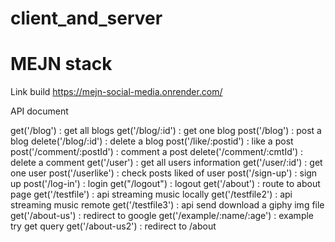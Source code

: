 # client_and_server
# MEJN stack
Link build
https://mejn-social-media.onrender.com/

API document


get('/blog')    :   get all blogs
get('/blog/:id')    :   get one blog
post('/blog')   :   post a blog
delete('/blog/:id') :   delete a blog
post('/like/:postid')   :   like a post
post('/comment/:postId')    :   comment a post
delete('/comment/:cmtId')   :   delete a comment
get('/user')    :   get all users information
get('/user/:id')    :   get one user
post('/userlike')   :   check posts liked of user
post('/sign-up')    :   sign up 
post('/log-in') :   login 
get("/logout")  :   logout
get('/about')   :   route to about page
get('/testfile')    :   api streaming music locally
get('/testfile2')   :   api streaming music remote
get('/testfile3')   :   api send download a giphy img file
get('/about-us')    :   redirect to google
get('/example/:name/:age')  :   example try get query
get('/about-us2')   :   redirect to /about